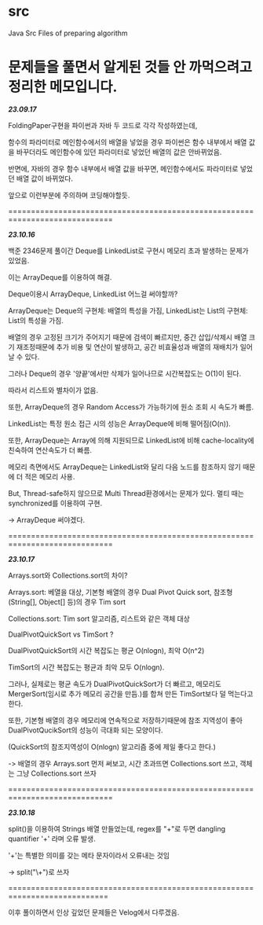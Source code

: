 # src
Java Src Files of preparing algorithm


# 문제들을 풀면서 알게된 것들 안 까먹으려고 정리한 메모입니다. #

***23.09.17***

FoldingPaper구현을 파이썬과 자바 두 코드로 각각 작성하였는데, 

함수의 파라미터로 메인함수에서의 배열을 넣었을 경우 파이썬은 함수 내부에서 배열 값을 바꾸더라도
메인함수에 있던 파라미터로 넣었던 배열의 값은 안바뀌었음.

반면에, 자바의 경우 함수 내부에서 배열 값을 바꾸면, 메인함수에서도 파라미터로 넣었던 배열 값이 바뀌었다.

앞으로 이런부분에 주의하며 코딩해야할듯.

=============================================================================

***23.10.16***

백준 2346문제 풀이간 Deque를 LinkedList로 구현시 메모리 초과 발생하는 문제가 있었음.

이는 ArrayDeque를 이용하여 해결.

Deque이용시 ArrayDeque, LinkedList 어느걸 써야할까?

ArrayDeque는 Deque의 구현체: 배열의 특성을 가짐, LinkedList는 List의 구현체: List의 특성을 가짐.

배열의 경우 고정된 크기가 주어지기 때문에 검색이 빠르지만, 중간 삽입/삭제시 배열 크기 재조정때문에 추가 비용 및 연산이 발생하고, 공간 비효율성과 배열의 재배치가 일어날 수 있다.

그러나 Deque의 경우 '양끝'에서만 삭제가 일어나므로 시간복잡도는 O(1)이 된다.

따라서 리스트와 별차이가 없음.

또한, ArrayDeque의 경우 Random Access가 가능하기에 원소 조회 시 속도가 빠름.

LinkedList는 특정 원소 접근 시의 성능은 ArrayDeque에 비해 떨어짐(O(n)).

또한, ArrayDeque는 Array에 의해 지원되므로 LinkedList에 비해 cache-locality에 친숙하여 연산속도가 더 빠름.

메모리 측면에서도 ArrayDeque는 LinkedList와 달리 다음 노드를 참조하지 않기 때문에 더 적은 메모리 사용.

But, Thread-safe하지 않으므로 Multi Thread환경에서는 문제가 있다. 멀티 때는 synchronized를 이용하여 구현.

-> ArrayDeque 써야겠다.

=============================================================================

***23.10.17***

Arrays.sort와 Collections.sort의 차이?

Arrays.sort: 베열을 대상, 기본형 배열의 경우 Dual Pivot Quick sort, 참조형(String[], Object[] 등)의 경우 Tim sort

Collections.sort: Tim sort 알고리즘, 리스트와 같은 객체 대상

DualPivotQuickSort vs TimSort ?

DualPivotQuickSort의 시간 복잡도는 평균 O(nlogn), 최악 O(n^2)

TimSort의 시간 복잡도는 평균과 최악 모두 O(nlogn).

그러나, 실제로는 평균 속도가 DualPivotQuickSort가 더 빠르고, 메모리도 MergerSort(임시로 추가 메모리 공간을 만듬.)를 합쳐 만든 TimSort보다 덜 먹는다고 한다.

또한, 기본형 배열의 경우 메모리에 연속적으로 저장하기때문에 참조 지역성이 좋아 DualPivotQucikSort의 성능이 극대화 되는 모양이다.

(QuickSort의 참조지역성이 O(nlogn) 알고리즘 중에 제일 좋다고 한다.)

-> 배열의 경우 Arrays.sort 먼저 써보고, 시간 초과뜨면 Collections.sort 쓰고, 객체는 그냥 Collections.sort 쓰자

=============================================================================

***23.10.18***

split()을 이용하여 Strings 배열 만들었는데, regex를 "+"로 두면 dangling quantifier '+' 라며 오류 발생.

'+'는 특별한 의미를 갖는 메타 문자이라서 오류내는 것임

-> split("\\+")로 쓰자

============================================================================

이후 풀이하면서 인상 깊었던 문제들은 Velog에서 다루겠음.
